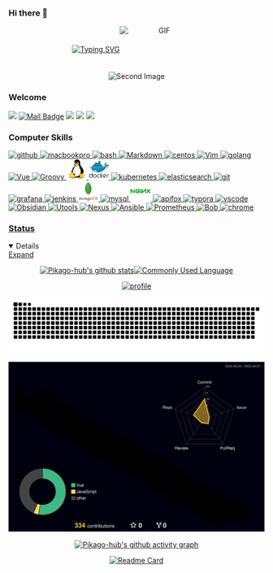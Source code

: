 ### Hi there 👋

<div align="center" style="display: flex; justify-content: center; align-items: center;">
  <a href="https://git.io/typing-svg">
    <img src="https://readme-typing-svg.herokuapp.com?font=Ma+Shan+Zheng&size=30&duration=3800&pause=1500&center=true&vCenter=true&width=435&lines=%E4%BA%BA%E7%94%9F%E5%A4%A9%E5%9C%B0%E9%97%B4%EF%BC%8C%E5%BF%BD%E5%A6%82%E8%BF%9C%E8%A1%8C%E5%AE%A2" alt="Typing SVG">
  </a>
  <img src="https://github.com/Pikago-hub/Pikago-hub/blob/426417d353e10aac2e22d8d001b9b3565f1be8c5/gif/SNJYW.gif?raw=true" width="160" height="90" alt="GIF">
</div>
<div align="center">
  <img src="https://camo.githubusercontent.com/82291b0fe831bfc6781e07fc5090cbd0a8b912bb8b8d4fec0696c881834f81ac/68747470733a2f2f70726f626f742e6d656469612f394575424971676170492e676966" width="800" height="3" alt="Second Image">
</div>

### Welcome

[![](https://visitor-badge.laobi.icu/badge?page_id=Pikago-hub.Pikago-hub)](https://visitor-badge.laobi.icu/badge?page_id=Pikago-hub.Pikago-hub)
[![Mail Badge](https://img.shields.io/badge/-wuxiaozhu9821@hotmail.com-c14438?style=flat&logo=Gmail&logoColor=white&link=mailto:wuxiaozhu9821@hotmail.com)](mailto:wuxiaozhu9821@hotmail.com)
[![](https://img.shields.io/github/stars/Pikago-hub?color=fefb7b&logo=Undertale)](https://github-readme-stats-git-masterorgs-github-readme-stats-team.vercel.app/api?username=Pikago-hub&include_orgs=true&hide_title=false&hide_border=true&show_icons=true&include_all_commits=true&line_height=20&bg_color=0,EC6C6C,FFD479,FFFC79,73FA79&theme=graywhite&locale=cn)
[![](https://img.shields.io/github/followers/Pikago-hub?color=27da6b&logo=Handshake)](https://github.com/Pikago-hub?tab=followers)
[![](https://img.shields.io/badge/Website-PersonalWebsite-c780fa)](https://www.jerryzywu.com/)

### Computer Skills

<a href="https://github.com" target="_blank"> <img src="https://cdn.jsdelivr.net/gh/devicons/devicon/icons/github/github-original.svg" alt="github" width="40" height="40"/> </a><a href="https://apple.com" target="_blank"> <img src="https://cdn.jsdelivr.net/gh/devicons/devicon/icons/apple/apple-original.svg" alt="macbookpro" width="43" height="43"/> </a><a href="https://www.microsoft.com/en-us/windows" target="_blank"> <img src="https://cdn.jsdelivr.net/gh/devicons/devicon/icons/windows8/windows8-original.svg" alt="bash" width="40" height="40"/> </a><a href="https://www.markdownguide.org/" target="_blank"> <img src="https://cdn.jsdelivr.net/gh/devicons/devicon/icons/markdown/markdown-original.svg" alt="Markdown" width="40" height="40"/> </a><a href="https://react.dev/" target="_blank"> <img src="https://cdn.jsdelivr.net/gh/devicons/devicon/icons/react/react-original.svg" alt="centos" width="40" height="40"/> </a><a href="https://www.vim.org/" target="_blank"> <img src="https://cdn.jsdelivr.net/gh/devicons/devicon/icons/vim/vim-original.svg" alt="Vim" width="40" height="40"/> </a><a href="https://www.javascript.com/" target="_blank"> <img src="https://cdn.jsdelivr.net/gh/devicons/devicon/icons/javascript/javascript-plain.svg" alt="golang" width="40" height="40"/> </a><a href="https://cn.vuejs.org/index.html" target="_blank"> <img src="https://cdn.jsdelivr.net/gh/devicons/devicon/icons/vuejs/vuejs-original.svg" alt="Vue" width="40" height="40"/> </a> <a href="https://www.java.com/en/" target="_blank"> <img src="https://cdn.jsdelivr.net/gh/devicons/devicon/icons/java/java-original.svg" alt="Groovy" width="40" height="40"/> </a> <a href="https://www.linux.org/" target="_blank"> <img src="https://raw.githubusercontent.com/devicons/devicon/master/icons/linux/linux-original.svg" alt="linux" width="40" height="40"/> </a> <a href="https://www.docker.com/" target="_blank"> <img src="https://raw.githubusercontent.com/devicons/devicon/master/icons/docker/docker-original-wordmark.svg" alt="docker" width="40" height="40"/> </a> <a href="https://cplusplus.com/" target="_blank"> <img src="https://cdn.jsdelivr.net/gh/devicons/devicon/icons/cplusplus/cplusplus-original.svg" alt="kubernetes" width="40" height="40"/> </a> <a href="https://www.python.org/" target="_blank"> <img src="https://cdn.jsdelivr.net/gh/devicons/devicon/icons/python/python-original.svg" alt="elasticsearch" width="40" height="40"/> </a> <a href="https://www.mysql.com/" target="_blank"> <img src="https://cdn.jsdelivr.net/gh/devicons/devicon/icons/mysql/mysql-original.svg" alt="git" width="40" height="40"/> </a> <a href="https://html.com/" target="_blank"> <img src="https://cdn.jsdelivr.net/gh/devicons/devicon/icons/html5/html5-original.svg" alt="grafana" width="40" height="40"/> </a> <a href="https://firebase.google.com/" target="_blank"> <img src="https://cdn.jsdelivr.net/gh/devicons/devicon/icons/firebase/firebase-plain.svg" alt="jenkins" width="40" height="40"/> </a> <a href="https://www.mongodb.com/" target="_blank"> <img src="https://raw.githubusercontent.com/devicons/devicon/master/icons/mongodb/mongodb-original-wordmark.svg" alt="mongodb" width="40" height="40"/> </a>
<a href="https://www.figma.com/" target="_blank"> <img src="https://cdn.jsdelivr.net/gh/devicons/devicon/icons/figma/figma-original.svg" alt="mysql" width="40" height="40"/> </a><a href="https://www.nginx.com" target="_blank"> <img src="https://raw.githubusercontent.com/devicons/devicon/master/icons/nginx/nginx-original.svg" alt="nginx" width="40" height="40"/> </a><a href="https://apifox.cn" target="_blank"> <img src="https://www.apifox.cn/favicon.ico" alt="apifox" width="40" height="40"/> </a><a href="https://www.tensorflow.org/" target="_blank"> <img src="https://cdn.jsdelivr.net/gh/devicons/devicon/icons/tensorflow/tensorflow-original.svg" alt="typora" width="40" height="40"/> </a><a href="https://code.visualstudio.com/" target="_blank"> <img src="https://cdn.jsdelivr.net/gh/devicons/devicon/icons/vscode/vscode-original.svg" alt="vscode" width="40" height="40"/> </a><a href="https://www.djangoproject.com/" target="_blank"> <img src="https://cdn.jsdelivr.net/gh/devicons/devicon/icons/django/django-plain-wordmark.svg" alt="Obsidian" width="40" height="40"/> </a><a href="https://ubuntu.com/" target="_blank"> <img src="https://cdn.jsdelivr.net/gh/devicons/devicon/icons/ubuntu/ubuntu-plain.svg" alt="Utools" width="40" height="40"/> </a><a href="https://posit.co/products/open-source/rstudio/" target="_blank"> <img src="https://cdn.jsdelivr.net/gh/devicons/devicon/icons/rstudio/rstudio-original.svg" alt="Nexus" width="40" height="40"/> </a><a href="https://developer.android.com/studio" target="_blank"> <img src="https://cdn.jsdelivr.net/gh/devicons/devicon/icons/androidstudio/androidstudio-original.svg" alt="Ansible" width="40" height="40"/> </a><a href="https://redux.js.org/" target="_blank"> <img src="https://cdn.jsdelivr.net/gh/devicons/devicon/icons/redux/redux-original.svg" alt="Prometheus" width="40" height="40"/> </a> <a href="https://www.redhat.com/en" target="_blank"> <img src="https://cdn.jsdelivr.net/gh/devicons/devicon/icons/redhat/redhat-original.svg" alt="Bob" width="40" height="40"/> </a><a href="https://www.google.com/chrome/" target="_blank"> <img src="https://cdn.jsdelivr.net/gh/devicons/devicon/icons/chrome/chrome-original.svg" alt="chrome" width="40" height="40"/>

### Status

<details open>
<summary>Expand</summary>

<div align="center">

[![Pikago-hub's github stats](https://github-readme-stats-git-masterorgs-github-readme-stats-team.vercel.app/api?username=Pikago-hub&count_private=true&include_orgs=true&hide_title=false&hide_border=true&show_icons=true&include_all_commits=true&line_height=20&bg_color=0,EC6C6C,FFD479,FFFC79,73FA79&theme=graywhite)](https://github-readme-stats-git-masterorgs-github-readme-stats-team.vercel.app/api?username=Pikago-hub&count_private=true&include_orgs=true&hide_title=false&hide_border=true&show_icons=true&include_all_commits=true&line_height=20&bg_color=0,EC6C6C,FFD479,FFFC79,73FA79&theme=graywhite)[![Commonly Used Language](https://github-readme-stats.vercel.app/api/top-langs/?username=Pikago-hub&count_private=true&hide_title=false&hide=c&hide_border=true&layout=compact&bg_color=0,73FA79,73FDFF,D783FF&theme=graywhite)](https://github-readme-stats.vercel.app/api/top-langs/?username=Pikago-hub&count_private=true&hide_title=false&hide=c&hide_border=true&layout=compact&bg_color=0,73FA79,73FDFF,D783FF&theme=graywhite)

[![profile](https://github-profile-trophy.vercel.app/?username=Pikago-hub&theme=algolia&column=8)](https://github-profile-trophy.vercel.app/?username=Pikago-hub&theme=algolia&column=8)

[![snake](https://github.com/Pikago-hub/Pikago-hub/blob/output/github-contribution-grid-snake-dark.svg)](https://raw.githubusercontent.com/Pikago-hub/Pikago-hub/main/assets/github-contribution-grid-snake.svg)

[![github-active](./profile-3d-contrib/profile-night-rainbow.svg)](https://raw.githubusercontent.com/Pikago-hub/Pikago-hub/main/profile-3d-contrib/profile-night-rainbow.svg)

[![Pikago-hub's github activity graph](https://github-readme-activity-graph.cyclic.app/graph?username=Pikago-hub&theme=react-dark)](https://github.com/Pikago-hub/)

[![Readme Card](https://github-readme-stats.vercel.app/api/pin/?username=Pikago-hub&repo=ldapctl&show_owner=true&&theme=cobalt)](https://github.com/Pikago/)

</div>

</details>
